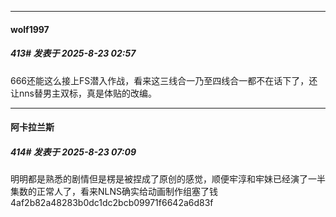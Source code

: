 ﻿
*****

####  wolf1997  
##### 413#       发表于 2025-8-23 02:57

666还能这么接上FS潜入作战，看来这三线合一乃至四线合一都不在话下了，还让nns替男主双标，真是体贴的改编。


*****

####  阿卡拉兰斯  
##### 414#       发表于 2025-8-23 07:09

明明都是熟悉的剧情但是楞是被捏成了原创的感觉，顺便牢淳和牢妹已经演了一半集数的正常人了，看来NLNS确实给动画制作组塞了钱
4af2b82a48283b0dc1dc2bcb09971f6642a6d83f


